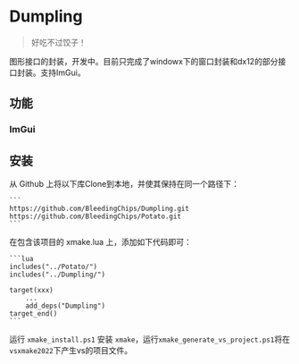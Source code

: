 # Dumpling

> 好吃不过饺子！

图形接口的封装，开发中。目前只完成了windowx下的窗口封装和dx12的部分接口封装。支持ImGui。

## 功能

### ImGui

## 安装

从 Github 上将以下库Clone到本地，并使其保持在同一个路径下：

	```
	https://github.com/BleedingChips/Dumpling.git
	https://github.com/BleedingChips/Potato.git
	```

在包含该项目的 xmake.lua 上，添加如下代码即可：

	```lua
	includes("../Potato/")
	includes("../Dumpling/")

	target(xxx)
		...
		add_deps("Dumpling")
	target_end()
	```

运行 `xmake_install.ps1` 安装 `xmake`，运行`xmake_generate_vs_project.ps1`将在`vsxmake2022`下产生vs的项目文件。

